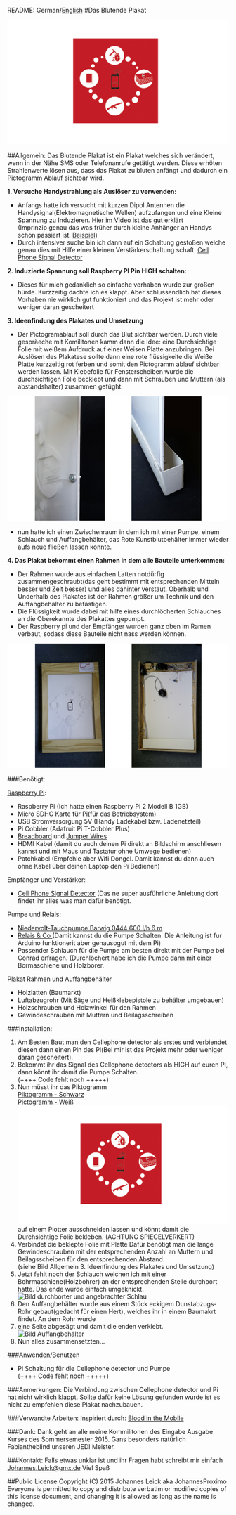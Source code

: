 README: German/[English](README-English.md)
#Das Blutende Plakat

![Pictogramme](Pictures/Pictogram.jpg) 

##Allgemein:
Das Blutende Plakat ist ein Plakat welches sich verändert, wenn in der Nähe SMS oder Telefonanrufe getätigt werden. Diese erhöten Strahlenwerte lösen aus, dass das Plakat zu bluten anfängt und dadurch ein Pictogramm Ablauf sichtbar wird.



**1. Versuche Handystrahlung als Auslöser zu verwenden:**

- Anfangs hatte ich versucht mit kurzen Dipol Antennen die Handysignal(Elektromagnetische Wellen) aufzufangen und eine Kleine Spannung zu Induzieren. [Hier im Video ist das gut erklärt](http://www.ebay.de/itm/Flashlight-Handyanhanger-Spanien-Espana-Spain-Handyschmuck-Mobile-Phone-Charm-/261917061109?pt=LH_DefaultDomain_77&hash=item3cfb792ff5)  
(Imprinzip genau das was früher durch kleine Anhänger an Handys schon passiert ist. [Beispiel](http://www.ebay.de/itm/Flashlight-Handyanhanger-Spanien-Espana-Spain-Handyschmuck-Mobile-Phone-Charm-/261917061109?pt=LH_DefaultDomain_77&hash=item3cfb792ff5))  
- Durch intensiver suche bin ich dann auf ein Schaltung gestoßen welche genau dies mit Hilfe einer kleinen Verstärkerschaltung schaft. [Cell Phone Signal Detector](https://www.seattleu.edu/scieng/ece/laboratory/cellphone/)


**2. Induzierte Spannung soll Raspberry PI Pin HIGH schalten:**

- Dieses für mich gedanklich so einfache vorhaben wurde zur großen hürde. Kurzzeitig dachte ich es klappt. Aber schlussendlich hat dieses Vorhaben nie wirklich gut funktioniert und das Projekt ist mehr oder weniger daran gescheitert  


**3. Ideenfindung des Plakates und Umsetzung**

- Der Pictogramablauf soll durch das Blut sichtbar werden. Durch viele gespräeche mit Komilitonen kamm dann die Idee: eine Durchsichtige Folie mit weißem Aufdruck auf einer Weisen Platte anzubringen. Bei Auslösen des Plakatese sollte dann eine rote flüssigkeite die Weiße Platte kurzzeitig rot ferben und somit den Pictogramm ablauf sichtbar werden lassen. Mit Klebefolie für Fensterscheiben wurde die durchsichtigen Folie becklebt und dann mit Schrauben und Muttern (als abstandshalter) zusammen gefüght. 

![Bild beklepte Folie und Platte](Pictures/plate.jpg)

- nun hatte ich einen Zwischenraum in dem ich mit einer Pumpe, einem Schlauch und Auffangbehälter, das Rote Kunstblutbehälter immer wieder aufs neue fließen lassen konnte.

**4. Das Plakat bekommt einen Rahmen in dem alle Bauteile unterkommen:**

- Der Rahmen wurde aus einfachen Latten notdürfig zusammengeschraubt(das geht bestimmt mit entsprechenden Mitteln besser und Zeit besser) und alles dahinter verstaut. Oberhalb und Underhalb des Plakates ist der Rahmen größer um Technik und den Auffangbehälter zu befästigen.
- Die Flüssigkeit wurde dabei mit hilfe eines durchlöcherten Schlauches an die Oberekannte des Plakattes gepumpt.
- Der Raspberry pi und der Empfänger wurden ganz oben im Ramen verbaut, sodass diese Bauteile nicht nass werden können.

![Bild Plakat Fertig von Hinten und Vorne](Pictures/top.jpg)

###Benötigt:

[Raspberry Pi](https://www.tinkersoup.de/raspberry-pi/):

-	Raspberry Pi (Ich hatte einen Raspberry Pi 2 Modell B 1GB)
-	Micro SDHC Karte für Pi(für das Betriebsystem)  
-	USB Stromversorgung 5V (Handy Ladekabel bzw. Ladenetzteil)
-	Pi Cobbler (Adafruit Pi T-Cobbler Plus)
-	[Breadboard](http://www.exp-tech.de/komponenten-zubehoer/breadboards/breadboard-830-630-200) und [Jumper Wires](http://www.exp-tech.de/komponenten-zubehoer/kabel/75-pcs-breadboard-jumper-wires-with-m-m-connectors) 
-	HDMI Kabel (damit du auch deinen Pi direkt an Bildschirm anschliesen kannst und mit Maus und Tastatur ohne Umwege bedienen)  
-	Patchkabel (Empfehle aber Wifi Dongel. Damit kannst du dann auch ohne Kabel über deinen Laptop den Pi Bedienen)  



Empfänger und Verstärker:

-	[Cell Phone Signal Detector](https://www.seattleu.edu/scieng/ece/laboratory/cellphone/) (Das ne super ausführliche Anleitung dort findet ihr alles was man dafür benötigt.

Pumpe und Relais:

-	[Niedervolt-Tauchpumpe Barwig 0444 600 l/h 6 m](http://www.conrad.de/ce/de/product/539090/?gclid=CNnkzrqvkMgCFcFuGwod1a0L6Q&insert_kz=VQ&hk=SEM&WT.srch=1&WT.mc_id=google_pla&s_kwcid=AL!222!3!56269798017!!!g!!&ef_id=U5b7vwAABVnJvAd-:20150924190911:s)  
-	[Relais & Co ](http://www.glacialwanderer.com/hobbyrobotics/?p=9)(Damit kannst du die Pumpe Schalten. Die Anleitung ist fur Arduino funktionerit aber genausogut mit dem Pi)
-	Passender Schlauch für die Pumpe am besten direkt mit der Pumpe bei Conrad erfragen. (Durchlöchert habe ich die Pumpe dann mit einer Bormaschiene und Holzborer.

Plakat Rahmen und Auffangbehälter

-	Holzlatten (Baumarkt)
-	Luftabzugrohr (Mit Säge und Heißklebepistole zu behälter umgebauen)
-	Holzschrauben und Holzwinkel für den Rahmen
-	Gewindeschrauben mit Muttern und Beilagsschreiben



###Installation:

1. Am Besten Baut man den Cellephone detector als erstes und verbiendet diesen dann einen Pin des Pi(Bei mir ist das Projekt mehr oder weniger daran gescheitert).
3. Bekommt ihr das Signal des Cellephone detectors als HIGH auf euren PI, dann könnt ihr damit die Pumpe Schalten.  
(++++ Code fehlt noch +++++)
4.	Nun müsst ihr das Piktogramm  
[Piktogramm - Schwarz](Pictures/Pictogram-black.ai)  
[Pictogramm - Weiß](Pictures/Pictogram-white.ai)  
![Piktogramme](Pictures/Pictogram.jpg) auf einem Plotter ausschneiden lassen und könnt damit die Durchsichtige Folie bekleben. (ACHTUNG SPIEGELVERKERT)
4. Verbindet die beklepte Folie mit Platte Dafür benötigt man die lange Gewindeschrauben mit der entsprechenden Anzahl an Muttern und Beilagsscheiben für den entsprechenden Abstand.  
(siehe Bild Allgemein 3. Ideenfindung des Plakates und Umsetzung)
5. Jetzt fehlt noch der Schlauch welchen ich mit einer Bohrmaschiene(Holzbohrer) an der entsprechenden Stelle durchbort hatte. Das ende wurde einfach umgeknickt.
![Bild durchborter und angebrachter Schlau](Pictures/Tube.jpg)
6. Den Auffangbehälter wurde aus einem Stück eckigem Dunstabzugs-Rohr gebaut(gedacht für einen Hert), welches ihr in einem Baumakrt findet. An dem Rohr wurde
7. eine Seite abgesägt und damit die enden verklebt.
![Bild Auffangbehälter](Pictures/Rohr.jpg)
6. Nun alles zusammensetzten...


###Anwenden/Benutzen

- Pi Schaltung für die Cellephone detector und Pumpe  
(++++ Code fehlt noch +++++)


###Anmerkungen:
Die Verbindung zwischen Cellephone detector und Pi hat nicht wirklich klappt. Sollte dafür keine Lösung gefunden wurde ist es nicht zu empfehlen diese Plakat nachzubauen.

###Verwandte Arbeiten:
Inspiriert durch: [Blood in the Mobile](https://facebook.com/bloodinthemobile)

###Dank:
Dank geht an alle meine Kommilitonen des Eingabe Ausgabe Kurses des Sommersemester 2015. Gans besonders natürlich Fabiantheblind unseren JEDI Meister.

###Kontakt:
Falls etwas unklar ist und ihr Fragen habt schreibt mir einfach Johannes.Leick@gmx.de
Viel Spaß

##Public License
Copyright (C) 2015 Johannes Leick aka JohannesProximo Everyone is permitted to copy and distribute verbatim or modified copies of this license document, and changing it is allowed as long as the name is changed.
